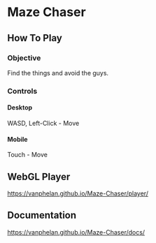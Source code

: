 # Maze Chaser

## How To Play

### Objective

Find the things and avoid the guys.

### Controls

#### Desktop

WASD, Left-Click - Move

#### Mobile

Touch - Move

## WebGL Player

https://vanphelan.github.io/Maze-Chaser/player/

## Documentation

https://vanphelan.github.io/Maze-Chaser/docs/
